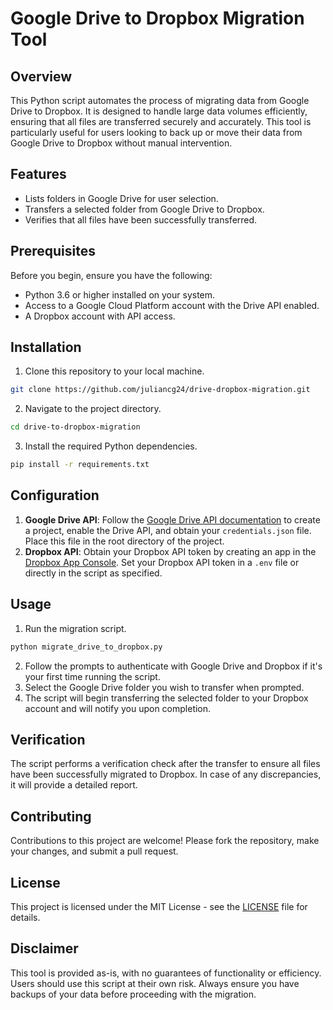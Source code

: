 # Google Drive to Dropbox Migration Tool

## Overview
This Python script automates the process of migrating data from Google Drive to Dropbox. It is designed to handle large data volumes efficiently, ensuring that all files are transferred securely and accurately. This tool is particularly useful for users looking to back up or move their data from Google Drive to Dropbox without manual intervention.

## Features
- Lists folders in Google Drive for user selection.
- Transfers a selected folder from Google Drive to Dropbox.
- Verifies that all files have been successfully transferred.

## Prerequisites
Before you begin, ensure you have the following:
- Python 3.6 or higher installed on your system.
- Access to a Google Cloud Platform account with the Drive API enabled.
- A Dropbox account with API access.

## Installation
1. Clone this repository to your local machine.
```bash
git clone https://github.com/juliancg24/drive-dropbox-migration.git
```
2. Navigate to the project directory.
```bash
cd drive-to-dropbox-migration
```
3. Install the required Python dependencies.
```bash
pip install -r requirements.txt
```

## Configuration
1. **Google Drive API**: Follow the [Google Drive API documentation](https://developers.google.com/drive/api/v3/quickstart/python) to create a project, enable the Drive API, and obtain your `credentials.json` file. Place this file in the root directory of the project.
2. **Dropbox API**: Obtain your Dropbox API token by creating an app in the [Dropbox App Console](https://www.dropbox.com/developers/apps). Set your Dropbox API token in a `.env` file or directly in the script as specified.

## Usage
1. Run the migration script.
```bash
python migrate_drive_to_dropbox.py
```

2. Follow the prompts to authenticate with Google Drive and Dropbox if it's your first time running the script.
3. Select the Google Drive folder you wish to transfer when prompted.
4. The script will begin transferring the selected folder to your Dropbox account and will notify you upon completion.

## Verification
The script performs a verification check after the transfer to ensure all files have been successfully migrated to Dropbox. In case of any discrepancies, it will provide a detailed report.

## Contributing
Contributions to this project are welcome! Please fork the repository, make your changes, and submit a pull request.

## License
This project is licensed under the MIT License - see the [LICENSE](LICENSE) file for details.

## Disclaimer
This tool is provided as-is, with no guarantees of functionality or efficiency. Users should use this script at their own risk. Always ensure you have backups of your data before proceeding with the migration.
